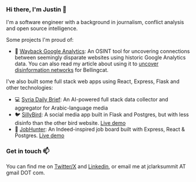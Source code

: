 ### Hi there, I'm Justin 👋

I'm a software engineer with a background in journalism, conflict analysis and open source intelligence. 

Some projects I'm proud of:
- 🔎 [Wayback Google Analytics](https://github.com/Bellingcat/wayback-google-analytics): An OSINT tool for uncovering connections between seemingly disparate websites using historic Google Analytics data. You can also read my article about using it to [uncover disinformation networks](https://www.bellingcat.com/resources/2024/01/09/using-the-wayback-machine-and-google-analytics-to-uncover-disinformation-networks/) for Bellingcat. 

I've also built some full stack web apps using React, Express, Flask and other technologies:
- 💻 [Syria Daily Brief](https://github.com/jclark1913/SyriaDailyBrief): An AI-powered full stack data collector and aggregator for Arabic-language media
- 🐦 [SillyBird](https://github.com/jclark1913/warbler): A social media app built in Flask and Postgres, but with less disinfo than the other bird website. [Live demo](https://sillybird.justinclark.bio) 
- 👔 [JobHunter](https://github.com/jclark1913/jobly-frontend): An Indeed-inspired job board built with Express, React & Postgres. [Live demo](https://jobhunter.justinclark.bio)

### Get in touch 📫
You can find me on [Twitter/X](https://twitter.com/JustinClarkJO) and [Linkedin](https://www.linkedin.com/in/justin-w-clark/), or email me at jclarksummit AT gmail DOT com.

<!--
**jclark1913/jclark1913** is a ✨ _special_ ✨ repository because its `README.md` (this file) appears on your GitHub profile.

Here are some ideas to get you started:

- 🔭 I’m currently working on ...
- 🌱 I’m currently learning ...
- 👯 I’m looking to collaborate on ...
- 🤔 I’m looking for help with ...
- 💬 Ask me about ...
- 📫 How to reach me: ...
- 😄 Pronouns: ...
- ⚡ Fun fact: ...
-->
